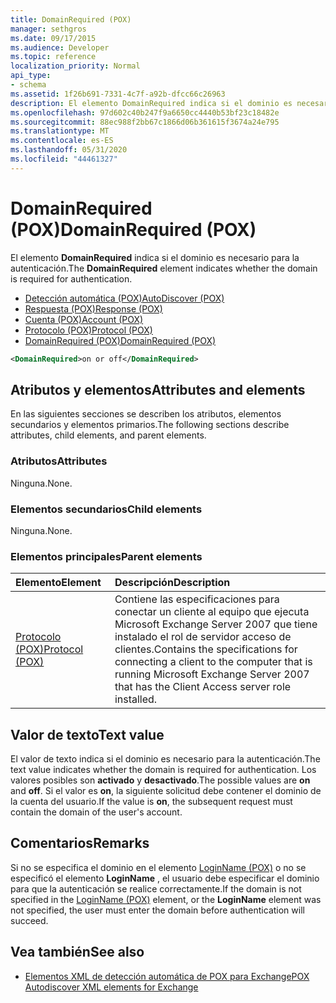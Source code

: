 ```yaml
---
title: DomainRequired (POX)
manager: sethgros
ms.date: 09/17/2015
ms.audience: Developer
ms.topic: reference
localization_priority: Normal
api_type:
- schema
ms.assetid: 1f26b691-7331-4c7f-a92b-dfcc66c26963
description: El elemento DomainRequired indica si el dominio es necesario para la autenticación.
ms.openlocfilehash: 97d602c40b247f9a6650cc4440b53bf23c18482e
ms.sourcegitcommit: 88ec988f2bb67c1866d06b361615f3674a24e795
ms.translationtype: MT
ms.contentlocale: es-ES
ms.lasthandoff: 05/31/2020
ms.locfileid: "44461327"
---
```

# <a name="domainrequired-pox"></a><span data-ttu-id="886a7-103">DomainRequired (POX)</span><span class="sxs-lookup"><span data-stu-id="886a7-103">DomainRequired (POX)</span></span>

<span data-ttu-id="886a7-104">El elemento **DomainRequired** indica si el dominio es necesario para la autenticación.</span><span class="sxs-lookup"><span data-stu-id="886a7-104">The **DomainRequired** element indicates whether the domain is required for authentication.</span></span> 
  
- [<span data-ttu-id="886a7-105">Detección automática (POX)</span><span class="sxs-lookup"><span data-stu-id="886a7-105">AutoDiscover (POX)</span></span>](autodiscover-pox.md)  
- [<span data-ttu-id="886a7-106">Respuesta (POX)</span><span class="sxs-lookup"><span data-stu-id="886a7-106">Response (POX)</span></span>](response-pox.md) 
- [<span data-ttu-id="886a7-107">Cuenta (POX)</span><span class="sxs-lookup"><span data-stu-id="886a7-107">Account (POX)</span></span>](account-pox.md)  
- [<span data-ttu-id="886a7-108">Protocolo (POX)</span><span class="sxs-lookup"><span data-stu-id="886a7-108">Protocol (POX)</span></span>](protocol-pox.md)  
- [<span data-ttu-id="886a7-109">DomainRequired (POX)</span><span class="sxs-lookup"><span data-stu-id="886a7-109">DomainRequired (POX)</span></span>](domainrequired-pox.md)
  
```xml
<DomainRequired>on or off</DomainRequired>
```

## <a name="attributes-and-elements"></a><span data-ttu-id="886a7-110">Atributos y elementos</span><span class="sxs-lookup"><span data-stu-id="886a7-110">Attributes and elements</span></span>

<span data-ttu-id="886a7-111">En las siguientes secciones se describen los atributos, elementos secundarios y elementos primarios.</span><span class="sxs-lookup"><span data-stu-id="886a7-111">The following sections describe attributes, child elements, and parent elements.</span></span>
  
### <a name="attributes"></a><span data-ttu-id="886a7-112">Atributos</span><span class="sxs-lookup"><span data-stu-id="886a7-112">Attributes</span></span>

<span data-ttu-id="886a7-113">Ninguna.</span><span class="sxs-lookup"><span data-stu-id="886a7-113">None.</span></span>
  
### <a name="child-elements"></a><span data-ttu-id="886a7-114">Elementos secundarios</span><span class="sxs-lookup"><span data-stu-id="886a7-114">Child elements</span></span>

<span data-ttu-id="886a7-115">Ninguna.</span><span class="sxs-lookup"><span data-stu-id="886a7-115">None.</span></span>
  
### <a name="parent-elements"></a><span data-ttu-id="886a7-116">Elementos principales</span><span class="sxs-lookup"><span data-stu-id="886a7-116">Parent elements</span></span>

|<span data-ttu-id="886a7-117">**Elemento**</span><span class="sxs-lookup"><span data-stu-id="886a7-117">**Element**</span></span>|<span data-ttu-id="886a7-118">**Descripción**</span><span class="sxs-lookup"><span data-stu-id="886a7-118">**Description**</span></span>|
|:-----|:-----|
|[<span data-ttu-id="886a7-119">Protocolo (POX)</span><span class="sxs-lookup"><span data-stu-id="886a7-119">Protocol (POX)</span></span>](protocol-pox.md) <br/> |<span data-ttu-id="886a7-120">Contiene las especificaciones para conectar un cliente al equipo que ejecuta Microsoft Exchange Server 2007 que tiene instalado el rol de servidor acceso de clientes.</span><span class="sxs-lookup"><span data-stu-id="886a7-120">Contains the specifications for connecting a client to the computer that is running Microsoft Exchange Server 2007 that has the Client Access server role installed.</span></span>  <br/> |
   
## <a name="text-value"></a><span data-ttu-id="886a7-121">Valor de texto</span><span class="sxs-lookup"><span data-stu-id="886a7-121">Text value</span></span>

<span data-ttu-id="886a7-122">El valor de texto indica si el dominio es necesario para la autenticación.</span><span class="sxs-lookup"><span data-stu-id="886a7-122">The text value indicates whether the domain is required for authentication.</span></span> <span data-ttu-id="886a7-123">Los valores posibles son **activado** y **desactivado**.</span><span class="sxs-lookup"><span data-stu-id="886a7-123">The possible values are **on** and **off**.</span></span> <span data-ttu-id="886a7-124">Si el valor es **on**, la siguiente solicitud debe contener el dominio de la cuenta del usuario.</span><span class="sxs-lookup"><span data-stu-id="886a7-124">If the value is **on**, the subsequent request must contain the domain of the user's account.</span></span>
  
## <a name="remarks"></a><span data-ttu-id="886a7-125">Comentarios</span><span class="sxs-lookup"><span data-stu-id="886a7-125">Remarks</span></span>

<span data-ttu-id="886a7-126">Si no se especifica el dominio en el elemento [LoginName (POX)](loginname-pox.md) o no se especificó el elemento **LoginName** , el usuario debe especificar el dominio para que la autenticación se realice correctamente.</span><span class="sxs-lookup"><span data-stu-id="886a7-126">If the domain is not specified in the [LoginName (POX)](loginname-pox.md) element, or the **LoginName** element was not specified, the user must enter the domain before authentication will succeed.</span></span> 
  
## <a name="see-also"></a><span data-ttu-id="886a7-127">Vea también</span><span class="sxs-lookup"><span data-stu-id="886a7-127">See also</span></span>

- [<span data-ttu-id="886a7-128">Elementos XML de detección automática de POX para Exchange</span><span class="sxs-lookup"><span data-stu-id="886a7-128">POX Autodiscover XML elements for Exchange</span></span>](pox-autodiscover-xml-elements-for-exchange.md)

